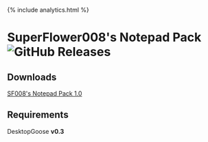 {% include analytics.html %}

# SuperFlower008's Notepad Pack ![GitHub Releases](https://img.shields.io/github/downloads/desktopgooseunofficial/resourcehub/notepad-v1.0/total?logo=github)

## Downloads

[SF008's Notepad Pack 1.0](https://github.com/DesktopGooseUnofficial/ResourceHub/releases/download/notepad-v1.0/Goose_Notepad_Pack_V1.zip)

## Requirements

DesktopGoose **v0.3**

